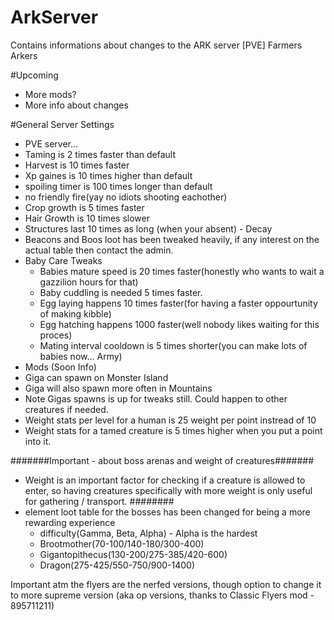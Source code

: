 # ArkServer
Contains informations about changes to the ARK server [PVE] Farmers Arkers

#Upcoming
- More mods?
- More info about changes

#General Server Settings
- PVE server...
- Taming is 2 times faster than default
- Harvest is 10 times faster
- Xp gaines is 10 times higher than default
- spoiling timer is 100 times longer than default
- no friendly fire(yay no idiots shooting eachother)
- Crop growth is 5 times faster
- Hair Growth is 10 times slower
- Structures last 10 times as long (when your absent) - Decay
- Beacons and Boos loot has been tweaked heavily, if any interest on the actual table then contact the admin.
- Baby Care Tweaks
	- Babies mature speed is 20 times faster(honestly who wants to wait a gazzilion hours for that)
	- Baby cuddling is needed 5 times faster.
	- Egg laying happens 10 times faster(for having a faster oppourtunity of making kibble)
	- Egg hatching happens 1000 faster(well nobody likes waiting for this proces)
	- Mating interval cooldown is 5 times shorter(you can make lots of babies now... Army)
- Mods (Soon Info)
- Giga can spawn on Monster Island
- Giga will also spawn more often in Mountains 
- Note Gigas spawns is up for tweaks still. Could happen to other creatures if needed.
- Weight stats per level for a human is 25 weight per point instread of 10
- Weight stats for a tamed creature is 5 times higher when you put a point into it.

#######Important - about boss arenas and weight of creatures#######
- Weight is an important factor for checking if a creature is allowed to enter, so having creatures specifically with more weight is only useful for gathering / transport.
########
- element loot table for the bosses has been changed for being a more rewarding experience
  - difficulty(Gamma, Beta, Alpha) - Alpha is the hardest
  - Brootmother(70-100/140-180/300-400) 
  - Gigantopithecus(130-200/275-385/420-600)
  - Dragon(275-425/550-750/900-1400)

Important atm the flyers are the nerfed versions, though option to change it to more supreme version (aka op versions, thanks to Classic Flyers mod - 895711211)



